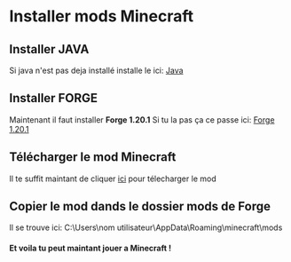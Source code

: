# Installer mods Minecraft
## Installer JAVA
Si java n'est pas deja installé installe le ici: [Java](https://javadl.oracle.com/webapps/download/AutoDL?BundleId=249553_4d245f941845490c91360409ecffb3b4)
## Installer FORGE
Maintenant il faut installer **Forge 1.20.1**
Si tu la pas ça ce passe ici: [Forge 1.20.1](https://maven.minecraftforge.net/net/minecraftforge/forge/1.20.1-47.2.0/forge-1.20.1-47.2.0-installer.jar)
## Télécharger le mod Minecraft
Il te suffit maintant de cliquer [ici](https://www.curseforge.com/api/v1/mods/267458/files/5082451/download) pour télecharger le mod
## Copier le mod dands le dossier mods de Forge
Il se trouve ici: C:\Users\nom utilisateur\AppData\Roaming\minecraft\mods
#### Et voila tu peut maintant jouer a Minecraft !
